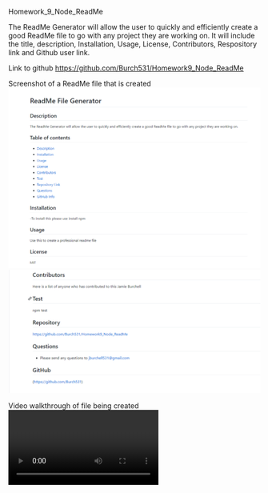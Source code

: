 Homework_9_Node_ReadMe

The ReadMe Generator will allow the user to quickly and efficiently create a good ReadMe file to go with any project they are working on.  It will include the title, description, Installation, Usage, License, Contributors, Respository link and Github user link.

Link to github https://github.com/Burch531/Homework9_Node_ReadMe

Screenshot of a ReadMe file that is created
![Readme_file_1](./assets/readmescreenshot1.PNG)
![Readme_file_2](./assets/readme2.PNG)


Video walkthrough of file being created
![Video_walkthrough_of_Readme_file](./assets/Readmevideo.webm)